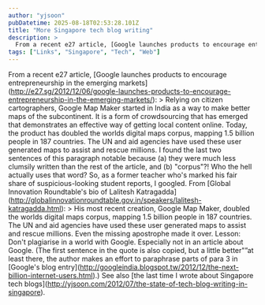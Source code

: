 ```yaml
---
author: "yjsoon"
pubDatetime: 2025-08-18T02:53:28.101Z
title: "More Singapore tech blog writing"
description: >
  From a recent e27 article, [Google launches products to encourage entrepreneurship in the emerging markets](http://e27.sg/2012/12/06/google-launches-p...
tags: ["Links", "Singapore", "Tech", "Web"]
---
```






From a recent e27 article, \[Google launches products to encourage entrepreneurship in the emerging markets\](http://e27.sg/2012/12/06/google-launches-products-to-encourage-entrepreneurship-in-the-emerging-markets/): > Relying on citizen cartographers, Google Map Maker started in India as a way to make better maps of the subcontinent. It is a form of crowdsourcing that has emerged that demonstrates an effective way of getting local content online. Today, the product has doubled the worlds digital maps corpus, mapping 1.5 billion people in 187 countries. The UN and aid agencies have used these user generated maps to assist and rescue millions. I found the last two sentences of this paragraph notable because (a) they were much less clumsily written than the rest of the article, and (b) "corpus"?! Who the hell actually uses that word? So, as a former teacher who's marked his fair share of suspicious-looking student reports, I googled. From \[Global Innovation Roundtable's bio of Lalitesh Katragadda\](http://globalinnovationroundtable.gov.in/speakers/lalitesh-katragadda.html): > His most recent creation, Google Map Maker, doubled the worlds digital maps corpus, mapping 1.5 billion people in 187 countries. The UN and aid agencies have used these user generated maps to assist and rescue millions. Even the missing apostrophe made it over. Lesson: Don't plagiarise in a world with Google. Especially not in an article about Google. (The first sentence in the quote is also copied, but a little better"”at least there, the author makes an effort to paraphrase parts of para 3 in \[Google's blog entry\](http://googleindia.blogspot.tw/2012/12/the-next-billion-internet-users.html).) See also \[the last time I wrote about Singapore tech blogs\](http://yjsoon.com/2012/07/the-state-of-tech-blog-writing-in-singapore).